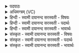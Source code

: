 <details><summary>पदपाठः</summary>

अ॒र्द्ध॒ऽऋ॒चैरित्य॑र्द्धऽऋ॒चैः। उ॒क्थाना॑म्। रू॒पम्। प॒दैः। आ॒प्नो॒ति॒। नि॒विद॒ इति॑ नि॒ऽविदः॑। प्र॒ण॒वैः। प्र॒न॒वैरिति॑ प्रऽन॒वैः। श॒स्त्राणा॑म्। रू॒पम्। पय॑सा। सोमः॑। आ॒प्य॒ते॒। २५।
</details>

<details><summary>अधिमन्त्रम् (VC)</summary>

- सोमो देवता
- हैमवर्चिर्ऋषिः
- भुरिगनुष्टुप्
- गान्धारः
</details>

<details><summary>हिन्दी - स्वामी दयानन्द सरस्वती  - विषयः</summary>

अध्यापकों को कैसा होना चाहिये, इस विषय का उपदेश अगले मन्त्र में किया है ॥
</details>

<details><summary>हिन्दी - स्वामी दयानन्द सरस्वती  - पदार्थः</summary>

पदार्थान्वयभाषाः -  जो विद्वान् (अर्द्धऽऋचैः) ऋचाओं के अर्ध भागों से (उक्थानाम्) कथन करने योग्य वैदिक स्तोत्रों का (रूपम्) स्वरूप (पदैः) सुबन्त-तिङन्त पदों और (प्रणवैः) ओंकारों से (शस्त्राणाम्) शस्त्रों का (रूपम्) स्वरूप और (निविदः) जो निश्चय से प्राप्त होते हैं, उनको (आप्नोति) प्राप्त होता है वा जिस विद्वान् से (पयसा) जल के साथ (सोमः) सोम ओषधि का रस (आप्यते) प्राप्त होता है, सो वेद का जाननेवाला कहाता है ॥२५ ॥
</details>

<details><summary>हिन्दी - स्वामी दयानन्द सरस्वती  - भावार्थः</summary>

भावार्थभाषाः -  जो विद्वान् के समीप वस के, पढ़ के, वेदस्थ पद-वाक्य-मन्त्र-विभागों के शब्द-अर्थ और सम्बन्धों का यथावद्विज्ञान करते हैं, वे इस संसार में अध्यापक होते हैं ॥२५ ॥
</details>

<details><summary>संस्कृत - स्वामी दयानन्द सरस्वती  - विषयः</summary>

कथमध्यापकैर्भवितव्यमित्युपदिश्यते ॥
</details>

<details><summary>संस्कृत - स्वामी दयानन्द सरस्वती  - पदार्थः</summary>

पदार्थान्वयभाषाः -  यो विद्वानर्द्धऽऋचैरुक्थानां रूपं पदैः प्रणवैः शस्त्राणां रूपं निविदश्चाप्नोति, येन विदुषा पयसा सोम आप्यते, स वेदवित् कथ्यते ॥२५ ॥
</details>

<details><summary>संस्कृत - स्वामी दयानन्द सरस्वती  - भावार्थः</summary>

भावार्थभाषाः -  ये विदुषः सकाशादधीत्य वेदस्थानां पदवाक्यमन्त्रविभागशब्दार्थसम्बन्धानां यथार्थं विज्ञानं कुर्वन्ति, तेऽत्राऽध्यापका भवन्ति ॥२५ ॥
</details>
